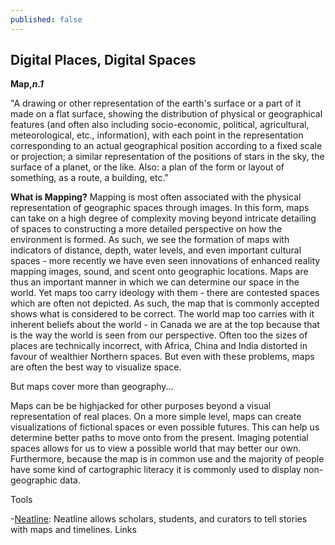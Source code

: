 ```yaml
---
published: false
---
```

## Digital Places, Digital Spaces

**Map,_n.1_**

"A drawing or other representation of the earth's surface or a part of it made on a flat surface, showing the distribution of physical or geographical features (and often also including socio-economic, political, agricultural, meteorological, etc., information), with each point in the representation corresponding to an actual geographical position according to a fixed scale or projection; a similar representation of the positions of stars in the sky, the surface of a planet, or the like. Also: a plan of the form or layout of something, as a route, a building, etc."

**What is Mapping?**
Mapping is most often associated with the physical representation of geographic spaces through images. In this form, maps can take on a high degree of complexity moving beyond intricate detailing of spaces to constructing a more detailed perspective on how the environment is formed. As such, we see the formation of maps with indicators of distance, depth, water levels, and even important cultural spaces - more recently we have even seen innovations of enhanced reality mapping images, sound, and scent onto geographic locations. Maps are thus an important manner in which we can determine our space in the world. Yet maps too carry ideology with them - there are contested spaces which are often not depicted. As such, the map that is commonly accepted shows what is considered to be correct. The world map too carries with it inherent beliefs about the world - in Canada we are at the top because that is the way the world is seen from our perspective. Often too the sizes of places are technically incorrect, with Africa, China and India distorted in favour of wealthier Northern spaces. But even with these problems, maps are often the best way to visualize space.

But maps cover more than geography...

Maps can be be highjacked for other purposes beyond a visual representation of real places. On a more simple level, maps can create visualizations of fictional spaces or even possible futures. This can help us determine better paths to move onto from the present. Imaging potential spaces allows for us to view a possible world that may better our own. Furthermore, because the map is in common use and the majority of people have some kind of cartographic literacy it is commonly used to display non-geographic data. 

Tools

-[Neatline](http://neatline.org/): Neatline allows scholars, students, and curators to tell stories with maps and timelines.
Links
